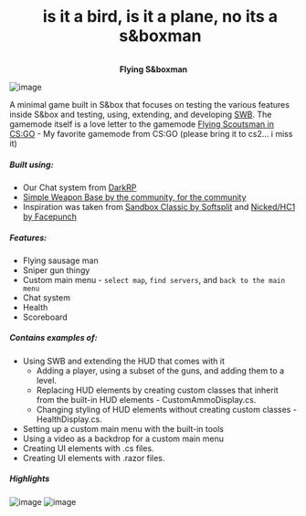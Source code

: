 <div id="user-content-toc" align="center">
  <ul>
    <summary><h1 style="display: inline-block;">is it a bird, is it a plane, no its a s&boxman</h1></summary>
  </ul>
  <span><b>Flying S&boxman</b></span><br>
</div>

![image](https://github.com/user-attachments/assets/29affc0b-baff-4573-9f24-fa245637d52f)


A minimal game built in S&box that focuses on testing the various features inside S&box and testing, using, extending, and developing [SWB](https://github.com/timmybo5/simple-weapon-base).
The gamemode itself is a love letter to the gamemode [Flying Scoutsman in CS:GO](https://counterstrike.fandom.com/wiki/Flying_Scoutsman) - My favorite gamemode from CS:GO (please bring it to cs2... i miss it)

##### Built using:
- Our Chat system from [DarkRP](https://github.com/sousou63/DarkRP)
- [Simple Weapon Base by the community, for the community](https://github.com/timmybo5/simple-weapon-base)
- Inspiration was taken from [Sandbox Classic by Softsplit](https://sbox.game/softsplit/sandbox) and [Nicked/HC1 by Facepunch](https://github.com/Facepunch/sbox-hc1)

##### Features:
- Flying sausage man
- Sniper gun thingy
- Custom main menu - `select map`, `find servers`, and `back to the main menu`
- Chat system
- Health
- Scoreboard

##### Contains examples of:
- Using SWB and extending the HUD that comes with it
  - Adding a player, using a subset of the guns, and adding them to a level.
  - Replacing HUD elements by creating custom classes that inherit from the built-in HUD elements - CustomAmmoDisplay.cs.
  - Changing styling of HUD elements without creating custom classes - HealthDisplay.cs.
- Setting up a custom main menu with the built-in tools
- Using a video as a backdrop for a custom main menu
- Creating UI elements with .cs files.
- Creating UI elements with .razor files.

##### Highlights
![image](https://github.com/user-attachments/assets/fea0c0ea-c7b1-4cde-83cf-234d5c864147)
![image](https://github.com/user-attachments/assets/c617d9d2-0dc2-40d7-a3ba-c5b0d5923696)
